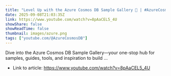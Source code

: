 ```yaml
---
title: "Level Up with the Azure Cosmos DB Sample Gallery 🚀 | #AzureCosmosDB #NoSQL #AI"
date: 2025-09-08T21:03:35Z
link: https://www.youtube.com/watch?v=8pAaCEL5_4U
showShare: false
showReadTime: false
thumbnail: images/azure.png
tags: ["youtube.com/@AzureCosmosDB"]
---
```

Dive into the Azure Cosmos DB Sample Gallery—your one-stop hub for samples, guides, tools, and inspiration to build ...

- Link to article: https://www.youtube.com/watch?v=8pAaCEL5_4U